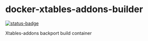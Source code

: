 # docker-xtables-addons-builder
[![status-badge](https://build02.sotolar.net/api/badges/19/status.svg)](https://build02.sotolar.net/repos/19)

Xtables-addons backport build container
